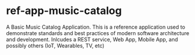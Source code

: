 # ref-app-music-catalog
A Basic Music Catalog Application.  This is a reference application used to demonstrate standards and best practices of modern software architecture and development.  Inlcudes a REST service, Web App, Mobile App, and possibly others (IoT, Wearables, TV, etc) 
